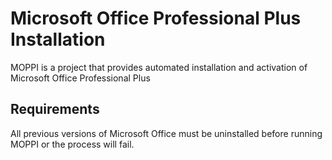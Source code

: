 # Microsoft Office Professional Plus Installation
MOPPI is a project that provides automated installation and activation of Microsoft Office Professional Plus

## Requirements
All previous versions of Microsoft Office must be uninstalled before running MOPPI or the process will fail.
